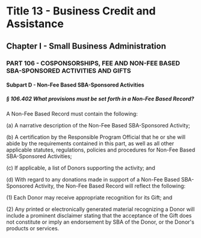 
# Title 13 - Business Credit and Assistance
## Chapter I - Small Business Administration
### PART 106 - COSPONSORSHIPS, FEE AND NON-FEE BASED SBA-SPONSORED ACTIVITIES AND GIFTS
#### Subpart D - Non-Fee Based SBA-Sponsored Activities
##### § 106.402 What provisions must be set forth in a Non-Fee Based Record?

A Non-Fee Based Record must contain the following:

(a) A narrative description of the Non-Fee Based SBA-Sponsored Activity;

(b) A certification by the Responsible Program Official that he or she will abide by the requirements contained in this part, as well as all other applicable statutes, regulations, policies and procedures for Non-Fee Based SBA-Sponsored Activities;

(c) If applicable, a list of Donors supporting the activity; and

(d) With regard to any donations made in support of a Non-Fee Based SBA-Sponsored Activity, the Non-Fee Based Record will reflect the following:

(1) Each Donor may receive appropriate recognition for its Gift; and

(2) Any printed or electronically generated material recognizing a Donor will include a prominent disclaimer stating that the acceptance of the Gift does not constitute or imply an endorsement by SBA of the Donor, or the Donor's products or services.
